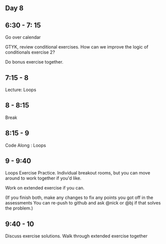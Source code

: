 ## Day 8

## 6:30 - 7: 15

Go over calendar

GTYK, review conditional exercises. How can we improve the logic of conditionals exercise 2?

Do bonus exercise together.

## 7:15 - 8

Lecture: Loops

## 8 - 8:15

Break

## 8:15 - 9

Code Along : Loops

## 9 - 9:40

Loops Exercise Practice. Individual breakout rooms, but you can move around to work
together if you'd like.

Work on extended exercise if you can.

(If you finish both, make any changes to fix any points you got off in the assessments
You can re-push to github and ask @nick or @bj if that solves the problem.)

## 9:40 - 10

Discuss exercise solutions. Walk through extended exercise together
